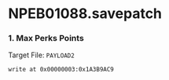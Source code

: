 # NPEB01088.savepatch

### 1. Max Perks Points

Target File: `PAYLOAD2`

```
write at 0x00000003:0x1A3B9AC9
```


